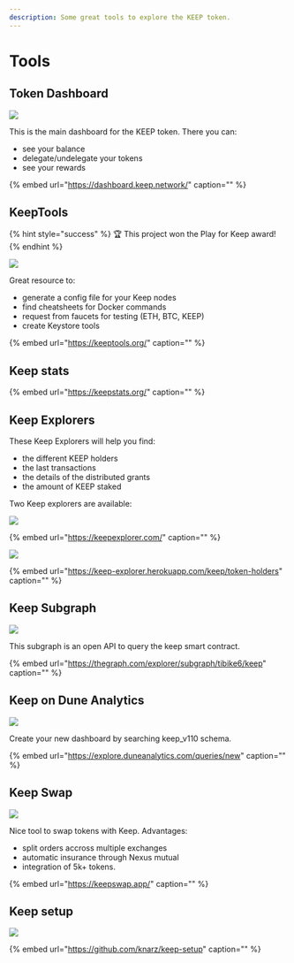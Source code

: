 ```yaml
---
description: Some great tools to explore the KEEP token.
---
```


# Tools

## Token Dashboard

![](../.gitbook/assets/image%20%2820%29.png)

This is the main dashboard for the KEEP token. There you can:

* see your balance
* delegate/undelegate your tokens
* see your rewards

{% embed url="https://dashboard.keep.network/" caption="" %}

## KeepTools

{% hint style="success" %}
🏆 This project won the Play for Keep award!
{% endhint %}

![](../.gitbook/assets/image%20%2818%29.png)

Great resource to:

* generate a config file for your Keep nodes
* find cheatsheets for Docker commands
* request from faucets for testing \(ETH, BTC, KEEP\)
* create Keystore tools

{% embed url="https://keeptools.org/" caption="" %}

## Keep stats

{% embed url="https://keepstats.org/" caption="" %}

## Keep Explorers

These Keep Explorers will help you find:

* the different KEEP holders
* the last transactions
* the details of the distributed grants
* the amount of KEEP staked

Two Keep explorers are available:

![](../.gitbook/assets/image%20%289%29.png)

{% embed url="https://keepexplorer.com/" caption="" %}

![](../.gitbook/assets/image%20%282%29.png)

{% embed url="https://keep-explorer.herokuapp.com/keep/token-holders" caption="" %}

## **Keep Subgraph**

![](../.gitbook/assets/image%20%2816%29.png)

This subgraph is an open API to query the keep smart contract.

{% embed url="https://thegraph.com/explorer/subgraph/tibike6/keep" caption="" %}

## Keep on Dune Analytics

![](../.gitbook/assets/image%20%286%29.png)

Create your new dashboard by searching keep\_v110 schema.

{% embed url="https://explore.duneanalytics.com/queries/new" caption="" %}

## Keep Swap

![](../.gitbook/assets/image%20%2817%29.png)

Nice tool to swap tokens with Keep. Advantages:

* split orders accross multiple exchanges
* automatic insurance through Nexus mutual
* integration of 5k+ tokens.

{% embed url="https://keepswap.app/" caption="" %}

## Keep setup

![](../.gitbook/assets/image%20%285%29.png)

{% embed url="https://github.com/knarz/keep-setup" caption="" %}

